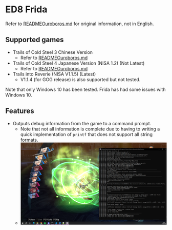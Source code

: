 # ED8 Frida
Refer to [READMEOuroboros.md](READMEOuroboros.md) for original information, not in English.

## Supported games
- Trails of Cold Steel 3 Chinese Version
    - Refer to [READMEOuroboros.md](READMEOuroboros.md)
- Trails of Cold Steel 4 Japanese Version (NISA 1.2) (Not Latest)
    - Refer to [READMEOuroboros.md](READMEOuroboros.md)
- Trails into Reverie (NISA V1.1.5) (Latest)
    - V1.1.4 (for GOG release) is also supported but not tested.

Note that only Windows 10 has been tested. Frida has had some issues with Windows 10.

## Features
- Outputs debug information from the game to a command prompt.
    - Note that not all information is complete due to having to writing a quick implementation of `printf` that does not support all string formats.
    - ![ConsoleOutput.png](imgs/ConsoleOutput.png)
